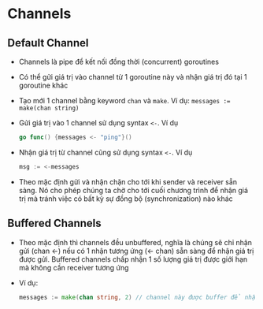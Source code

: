 # Channels

## Default Channel

- Channels là pipe để kết nối đồng thời (concurrent) goroutines
- Có thể gửi giá trị vào channel từ 1 goroutine này và nhận giá trị đó tại 1 goroutine khác
- Tạo mới 1 channel bằng keyword `chan` và `make`. Ví dụ: `messages := make(chan string)`
- Gửi giá trị vào 1 channel sử dụng syntax `<-`. Ví dụ

  ```go
  go func() {messages <- "ping"}()
  ```

- Nhận giá trị từ channel cũng sử dụng syntax `<-`. Ví dụ

  ```go
  msg := <-messages
  ```

- Theo mặc định gửi và nhận chặn cho tới khi sender và receiver sẵn sàng. Nó cho phép chúng ta chờ cho tới cuối chương trình để nhận giá trị mà tránh việc có bất kỳ sự đồng bộ (synchronization) nào khác

## Buffered Channels

- Theo mặc định thì channels đều unbuffered, nghĩa là chúng sẽ chỉ nhận gửi (chan <-) nếu có 1 nhận tương ứng (<- chan) sẵn sàng để nhận giá trị được gửi. Buffered channels chấp nhận 1 số lượng giá trị được giới hạn mà không cần receiver tương ứng
- Ví dụ:

  ```go
  messages := make(chan string, 2) // channel này được buffer để nhận tới 2 giá trị
  ```
